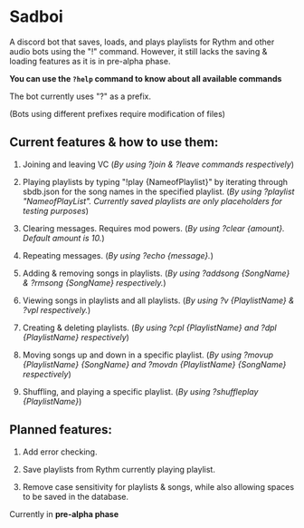 # Sadboi

A discord bot that saves, loads, and plays playlists for Rythm and other audio bots using the "!" command. 
However, it still lacks the saving & loading features as it is in pre-alpha phase.

**You can use the `?help` command to know about all available commands**

The bot currently uses "?" as a prefix.

(Bots using different prefixes require modification of files)


## **Current features & how to use them**:
1. Joining and leaving VC (*By using ?join & ?leave commands respectively*)

2. Playing playlists by typing "!play {NameofPlaylist}"  by iterating through sbdb.json for the song names in the specified playlist. (*By using ?playlist "NameofPlayList". Currently saved playlists are only placeholders for testing purposes*)

3. Clearing messages. Requires mod powers. (*By using ?clear {amount}. Default amount is 10.*)

4. Repeating messages. (*By using ?echo {message}.*)

5. Adding & removing songs in playlists. (*By using ?addsong {SongName} & ?rmsong {SongName} respectively.*)

6. Viewing songs in playlists and all playlists. (*By using ?v {PlaylistName} & ?vpl respectively.*)

7. Creating & deleting playlists. (*By using ?cpl {PlaylistName} and ?dpl {PlaylistName} respectively*)

8. Moving songs up and down in a specific playlist. (*By using ?movup {PlaylistName} {SongName} and ?movdn {PlaylistName} {SongName} respectively*)

9. Shuffling, and playing a specific playlist. (*By using ?shuffleplay {PlaylistName}*)

## **Planned features**:
1. Add error checking.

2. Save playlists from Rythm currently playing playlist.

3. Remove case sensitivity for playlists & songs, while also allowing spaces to be saved in the database.

Currently in **pre-alpha phase**
